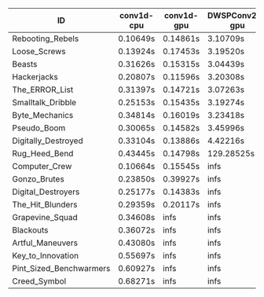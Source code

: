 |ID|conv1d-cpu|conv1d-gpu|DWSPConv2D-gpu|gemm-gpu|avg|
|-|-|-|-|-|-|
|Rebooting_Rebels|0.10649s|0.14861s|3.10709s|1.79389s|1.28902s|
|Loose_Screws|0.13924s|0.17453s|3.19520s|1.86088s|1.34246s|
|Beasts|0.31626s|0.15315s|3.04439s|1.97947s|1.37332s|
|Hackerjacks|0.20807s|0.11596s|3.20308s|1.98298s|1.37752s|
|The_ERROR_List|0.31397s|0.14721s|3.07263s|1.99640s|1.38255s|
|Smalltalk_Dribble|0.25153s|0.15435s|3.19274s|1.99091s|1.39738s|
|Byte_Mechanics|0.34814s|0.16019s|3.23418s|2.05196s|1.44862s|
|Pseudo_Boom|0.30065s|0.14582s|3.45996s|2.02337s|1.48245s|
|Digitally_Destroyed|0.33104s|0.13886s|4.42216s|2.63239s|1.88111s|
|Rug_Heed_Bend|0.43445s|0.14798s|129.28525s|4.50379s|33.59287s|
|Computer_Crew|0.10664s|0.15545s|infs|4.48748s|infs|
|Gonzo_Brutes|0.23850s|0.39927s|infs|4.47470s|infs|
|Digital_Destroyers|0.25177s|0.14383s|infs|1.99829s|infs|
|The_Hit_Blunders|0.29359s|0.20117s|infs|1.99663s|infs|
|Grapevine_Squad|0.34608s|infs|infs|4.54710s|infs|
|Blackouts|0.36072s|infs|infs|1.84662s|infs|
|Artful_Maneuvers|0.43080s|infs|infs|4.55567s|infs|
|Key_to_Innovation|0.55697s|infs|infs|4.58933s|infs|
|Pint_Sized_Benchwarmers|0.60927s|infs|infs|4.54741s|infs|
|Creed_Symbol|0.68271s|infs|infs|4.59260s|infs|
